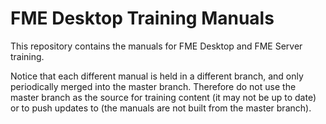 <!--This file duplicates a little of the content to follow, but is added here because the content of this file is used for the landing page on GitBook-->

# FME Desktop Training Manuals #

This repository contains the manuals for FME Desktop and FME Server training.

Notice that each different manual is held in a different branch, and only periodically merged into the master branch. Therefore do not use the master branch as the source for training content (it may not be up to date) or to push updates to (the manuals are not built from the master branch). 
